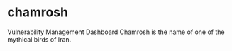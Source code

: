 # chamrosh
Vulnerability Management Dashboard
Chamrosh is the name of one of the mythical birds of Iran.

